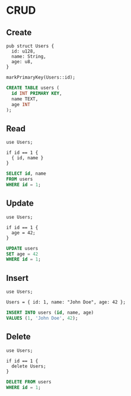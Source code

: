 # CRUD



## Create

```
pub struct Users {
  id: u128,
  name: String,
  age: u8,
}

markPrimaryKey(Users::id);
```

```sql
CREATE TABLE users (
  id INT PRIMARY KEY,
  name TEXT,
  age INT
);
```



## Read

```
use Users;

if id == 1 {
  { id, name }
}
```

```sql
SELECT id, name
FROM users
WHERE id = 1;
```



## Update

```
use Users;

if id == 1 {
  age = 42;
}
```

```sql
UPDATE users
SET age = 42
WHERE id = 1;
```



## Insert

```
use Users;

Users = { id: 1, name: "John Doe", age: 42 };
```

```sql
INSERT INTO users (id, name, age)
VALUES (1, 'John Doe', 42);
```



## Delete

```
use Users;

if id == 1 {
  delete Users;
}
```

```sql
DELETE FROM users
WHERE id = 1;
```
